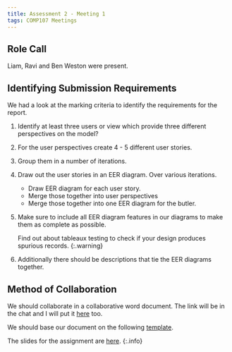 ```yaml
---
title: Assessment 2 - Meeting 1
tags: COMP107 Meetings
---
```

## Role Call
Liam, Ravi and Ben Weston were present.

## Identifying Submission Requirements
We had a look at the marking criteria to identify the requirements for the report.

1. Identify at least three users or view which provide three different perspectives on the model?
1. For the user perspectives create 4 - 5 different user stories.
1. Group them in a number of iterations.
1. Draw out the user stories in an EER diagram. Over various iterations.
	* Draw EER diagram for each user story.
	* Merge those together into user perspectives
	* Merge those together into one EER diagram for the butler.
1. Make sure to include all EER diagram features in our diagrams to make them as complete as possible.
	
	Find out about tableaux testing to check if your design produces spurious records.
	{:.warning}
1. Additionally there should be descriptions that tie the EER diagrams together.

## Method of Collaboration
We should collaborate in a collaborative word document. The link will be in the chat and I will put it [here](https://theuniversityofliverpool-my.sharepoint.com/:w:/g/personal/pslrimme_liverpool_ac_uk/EeQ192A2au5BiL3bXaAfThYBg70DZD49EASdD04O2dLZYQ?e=yVUTC8) too.

We should base our document on the following [template](https://liverpool.instructure.com/courses/17251/files/1391047/download?wrap=1).

The slides for the assignment are [here](https://liverpool.instructure.com/courses/17251/files/1390327/download?wrap=1).
{:.info}
